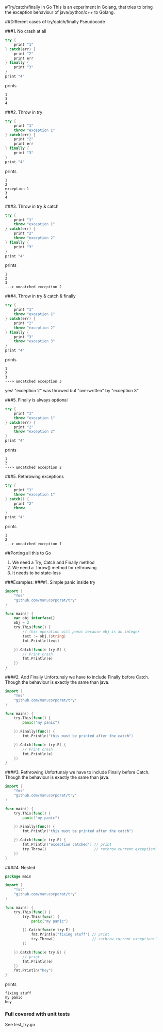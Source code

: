 #Try/catch/finally in Go
This is an experiment in Golang, that tries to bring the exception behaviour of java/python/c++ to Golang.

##Different cases of try/catch/finally
Pseudocode


###1. No crash at all

```java
try {
	print "1"
} catch(err) {
	print "2"
	print err
} finally {
	print "3"
}
print "4"
```
prints
```
1
3
4
```

###2. Throw in try

```java
try {
	print "1"
	throw "exception 1"
} catch(err) {
	print "2"
	print err
} finally {
	print "3"
}
print "4"
```
prints
```
1
2
exception 1
3
4
```

###3. Throw in try & catch

```java
try {
	print "1"
	throw "exception 1"
} catch(err) {
	print "2"
	throw "exception 2"
} finally {
	print "3"
}
print "4"
```
prints
```
1
2
3
---> uncatched exception 2
```

###4. Throw in try & catch & finally

```java
try {
	print "1"
	throw "exception 1"
} catch(err) {
	print "2"
	throw "exception 2"
} finally {
	print "3"
	throw "exception 3"
}
print "4"
```
prints
```
1
2
3
---> uncatched exception 3
```
yes! "exception 2" was throwed but "overwritten" by "exception 3"

###5. Finally is always optional

```java
try {
	print "1"
	throw "exception 1"
} catch(err) {
	print "2"
	throw "exception 2"
}
print "4"
```
prints
```
1
2
---> uncatched exception 2
```

###5. Rethrowing exceptions

```java
try {
	print "1"
	throw "exception 1"
} catch() {
	print "2"
	throw
}
print "4"
```
prints
```
1
2
---> uncatched exception 1
```

##Porting all this to Go

1. We need a Try, Catch and Finally method
2. We need a Throw() method for rethrowing
3. It needs to be state-less

###Examples:
####1. Simple panic inside try
```go
import (
	"fmt"
	"github.com/manucorporat/try"
)

func main() {
	var obj interface{}
	obj = 2
	try.This(func() {
		// this operation will panic because obj is an integer
		text := obj.(string)
		fmt.Println(text)

	}).Catch(func(e try.E) {
		// Print crash
		fmt.Println(e)
	})
}
```

####2. Add Finally
Unfortunaly we have to include Finally before Catch.  Though the behaviour is exactly the same than java.

```go
import (
	"fmt"
	"github.com/manucorporat/try"
)

func main() {
	try.This(func() {
		panic("my panic")

	}).Finally(func() {
		fmt.Println("this must be printed after the catch")

	}).Catch(func(e try.E) {
		// Print crash
		fmt.Println(e)
	})
}
```

####3. Rethrowing
Unfortunaly we have to include Finally before Catch.  Though the behaviour is exactly the same than java.

```go
import (
	"fmt"
	"github.com/manucorporat/try"
)

func main() {
	try.This(func() {
		panic("my panic")

	}).Finally(func() {
		fmt.Println("this must be printed after the catch")

	}).Catch(func(e try.E) {
		fmt.Println("exception catched") // print
		try.Throw()                      // rethrow current exception!!
	})
}
```

####4. Nested

```go
package main

import (
	"fmt"
	"github.com/manucorporat/try"
)

func main() {
	try.This(func() {
		try.This(func() {
			panic("my panic")

		}).Catch(func(e try.E) {
			fmt.Println("fixing stuff") // print
			try.Throw()                 // rethrow current exception!!
		})

	}).Catch(func(e try.E) {
		// print
		fmt.Println(e)
	})
	fmt.Println("hey")
}
```
prints
```
fixing stuff
my panic
hey
```

### Full covered with unit tests
See test_try.go


